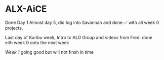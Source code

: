 # ALX-AiCE
Done Day 1
Almost day 5, did log into Savannah and done ✅ with all week 0 projects. 

Last day of Karibu week, Intro to ALG Group and videos from Fred.
done eith week 0 
onto the next week


*Week 1*
going good
but will not finsh in time
